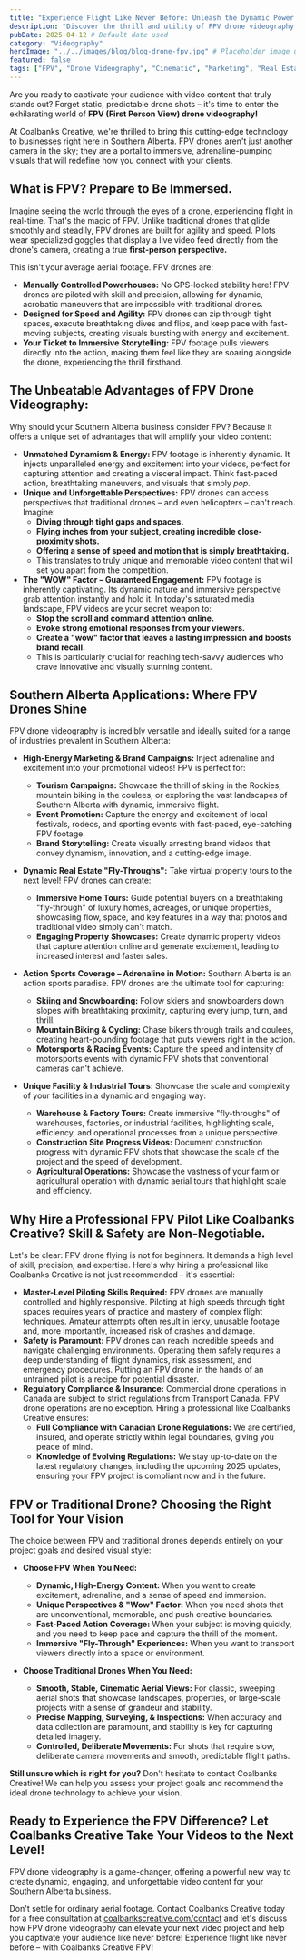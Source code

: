 ```yaml
---
title: "Experience Flight Like Never Before: Unleash the Dynamic Power of FPV Drone Videography for Your Southern Alberta Business"
description: "Discover the thrill and utility of FPV drone videography and how its dynamic, immersive perspective can elevate your Southern Alberta business's video content."
pubDate: 2025-04-12 # Default date used
category: "Videography"
heroImage: "../../images/blog/blog-drone-fpv.jpg" # Placeholder image used
featured: false
tags: ["FPV", "Drone Videography", "Cinematic", "Marketing", "Real Estate", "Action Sports", "Southern Alberta", "Lethbridge", "Technology"]
---
```


Are you ready to captivate your audience with video content that truly stands out? Forget static, predictable drone shots – it's time to enter the exhilarating world of **FPV (First Person View) drone videography!**

At Coalbanks Creative, we're thrilled to bring this cutting-edge technology to businesses right here in Southern Alberta. FPV drones aren't just another camera in the sky; they are a portal to immersive, adrenaline-pumping visuals that will redefine how you connect with your clients.

## What is FPV? Prepare to Be Immersed.

Imagine seeing the world through the eyes of a drone, experiencing flight in real-time. That's the magic of FPV. Unlike traditional drones that glide smoothly and steadily, FPV drones are built for agility and speed. Pilots wear specialized goggles that display a live video feed directly from the drone's camera, creating a true **first-person perspective.**

This isn't your average aerial footage. FPV drones are:

*   **Manually Controlled Powerhouses:** No GPS-locked stability here! FPV drones are piloted with skill and precision, allowing for dynamic, acrobatic maneuvers that are impossible with traditional drones.
*   **Designed for Speed and Agility:** FPV drones can zip through tight spaces, execute breathtaking dives and flips, and keep pace with fast-moving subjects, creating visuals bursting with energy and excitement.
*   **Your Ticket to Immersive Storytelling:** FPV footage pulls viewers directly into the action, making them feel like they are soaring alongside the drone, experiencing the thrill firsthand.

## The Unbeatable Advantages of FPV Drone Videography:

Why should your Southern Alberta business consider FPV? Because it offers a unique set of advantages that will amplify your video content:

*   **Unmatched Dynamism & Energy:** FPV footage is inherently dynamic. It injects unparalleled energy and excitement into your videos, perfect for capturing attention and creating a visceral impact. Think fast-paced action, breathtaking maneuvers, and visuals that simply *pop*.
*   **Unique and Unforgettable Perspectives:** FPV drones can access perspectives that traditional drones – and even helicopters – can't reach. Imagine:
    *   **Diving through tight gaps and spaces.**
    *   **Flying inches from your subject, creating incredible close-proximity shots.**
    *   **Offering a sense of speed and motion that is simply breathtaking.**
    *   This translates to truly unique and memorable video content that will set you apart from the competition.
*   **The "WOW" Factor – Guaranteed Engagement:** FPV footage is inherently captivating. Its dynamic nature and immersive perspective grab attention instantly and hold it. In today's saturated media landscape, FPV videos are your secret weapon to:
    *   **Stop the scroll and command attention online.**
    *   **Evoke strong emotional responses from your viewers.**
    *   **Create a "wow" factor that leaves a lasting impression and boosts brand recall.**
    *   This is particularly crucial for reaching tech-savvy audiences who crave innovative and visually stunning content.

## Southern Alberta Applications: Where FPV Drones Shine

FPV drone videography is incredibly versatile and ideally suited for a range of industries prevalent in Southern Alberta:

*   **High-Energy Marketing & Brand Campaigns:** Inject adrenaline and excitement into your promotional videos! FPV is perfect for:
    *   **Tourism Campaigns:** Showcase the thrill of skiing in the Rockies, mountain biking in the coulees, or exploring the vast landscapes of Southern Alberta with dynamic, immersive flight.
    *   **Event Promotion:** Capture the energy and excitement of local festivals, rodeos, and sporting events with fast-paced, eye-catching FPV footage.
    *   **Brand Storytelling:** Create visually arresting brand videos that convey dynamism, innovation, and a cutting-edge image.

*   **Dynamic Real Estate "Fly-Throughs":** Take virtual property tours to the next level! FPV drones can create:
    *   **Immersive Home Tours:** Guide potential buyers on a breathtaking "fly-through" of luxury homes, acreages, or unique properties, showcasing flow, space, and key features in a way that photos and traditional video simply can't match.
    *   **Engaging Property Showcases:** Create dynamic property videos that capture attention online and generate excitement, leading to increased interest and faster sales.

*   **Action Sports Coverage – Adrenaline in Motion:** Southern Alberta is an action sports paradise. FPV drones are the ultimate tool for capturing:
    *   **Skiing and Snowboarding:** Follow skiers and snowboarders down slopes with breathtaking proximity, capturing every jump, turn, and thrill.
    *   **Mountain Biking & Cycling:** Chase bikers through trails and coulees, creating heart-pounding footage that puts viewers right in the action.
    *   **Motorsports & Racing Events:** Capture the speed and intensity of motorsports events with dynamic FPV shots that conventional cameras can't achieve.

*   **Unique Facility & Industrial Tours:** Showcase the scale and complexity of your facilities in a dynamic and engaging way:
    *   **Warehouse & Factory Tours:** Create immersive "fly-throughs" of warehouses, factories, or industrial facilities, highlighting scale, efficiency, and operational processes from a unique perspective.
    *   **Construction Site Progress Videos:** Document construction progress with dynamic FPV shots that showcase the scale of the project and the speed of development.
    *   **Agricultural Operations:** Showcase the vastness of your farm or agricultural operation with dynamic aerial tours that highlight scale and efficiency.

## Why Hire a Professional FPV Pilot Like Coalbanks Creative? Skill & Safety are Non-Negotiable.

Let's be clear: FPV drone flying is not for beginners. It demands a high level of skill, precision, and expertise. Here's why hiring a professional like Coalbanks Creative is not just recommended – it's essential:

*   **Master-Level Piloting Skills Required:** FPV drones are manually controlled and highly responsive. Piloting at high speeds through tight spaces requires years of practice and mastery of complex flight techniques. Amateur attempts often result in jerky, unusable footage and, more importantly, increased risk of crashes and damage.
*   **Safety is Paramount:** FPV drones can reach incredible speeds and navigate challenging environments. Operating them safely requires a deep understanding of flight dynamics, risk assessment, and emergency procedures. Putting an FPV drone in the hands of an untrained pilot is a recipe for potential disaster.
*   **Regulatory Compliance & Insurance:** Commercial drone operations in Canada are subject to strict regulations from Transport Canada. FPV drone operations are no exception. Hiring a professional like Coalbanks Creative ensures:
    *   **Full Compliance with Canadian Drone Regulations:** We are certified, insured, and operate strictly within legal boundaries, giving you peace of mind.
    *   **Knowledge of Evolving Regulations:** We stay up-to-date on the latest regulatory changes, including the upcoming 2025 updates, ensuring your FPV project is compliant now and in the future.

## FPV or Traditional Drone? Choosing the Right Tool for Your Vision

The choice between FPV and traditional drones depends entirely on your project goals and desired visual style:

*   **Choose FPV When You Need:**
    *   **Dynamic, High-Energy Content:** When you want to create excitement, adrenaline, and a sense of speed and immersion.
    *   **Unique Perspectives & "Wow" Factor:** When you need shots that are unconventional, memorable, and push creative boundaries.
    *   **Fast-Paced Action Coverage:** When your subject is moving quickly, and you need to keep pace and capture the thrill of the moment.
    *   **Immersive "Fly-Through" Experiences:** When you want to transport viewers directly into a space or environment.

*   **Choose Traditional Drones When You Need:**
    *   **Smooth, Stable, Cinematic Aerial Views:** For classic, sweeping aerial shots that showcase landscapes, properties, or large-scale projects with a sense of grandeur and stability.
    *   **Precise Mapping, Surveying, & Inspections:** When accuracy and data collection are paramount, and stability is key for capturing detailed imagery.
    *   **Controlled, Deliberate Movements:** For shots that require slow, deliberate camera movements and smooth, predictable flight paths.

**Still unsure which is right for you?** Don't hesitate to contact Coalbanks Creative! We can help you assess your project goals and recommend the ideal drone technology to achieve your vision.

## Ready to Experience the FPV Difference? Let Coalbanks Creative Take Your Videos to the Next Level!

FPV drone videography is a game-changer, offering a powerful new way to create dynamic, engaging, and unforgettable video content for your Southern Alberta business.

Don't settle for ordinary aerial footage. Contact Coalbanks Creative today for a free consultation at [coalbankscreative.com/contact](https://coalbankscreative.com/contact) and let's discuss how FPV drone videography can elevate your next video project and help you captivate your audience like never before! Experience flight like never before – with Coalbanks Creative FPV!
